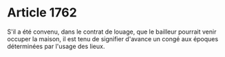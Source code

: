 # Article 1762

S'il a été convenu, dans le contrat de louage, que le bailleur pourrait venir occuper la maison, il est tenu de signifier d'avance un congé aux époques déterminées par l'usage des lieux.
